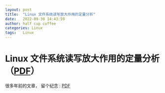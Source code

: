 ```yaml
---
layout: post
title:  "Linux 文件系统读写放大作用的定量分析"
date:   2022-09-30 14:43:59
author: half cup coffee
categories: Linux
tags:	Linux
---
```


# Linux 文件系统读写放大作用的定量分析（[PDF]）
很多年前的文章， 留个纪念 : [PDF]

[PDF]: https://huangweiliang.github.io//assets/Linux文件系统写放大作用的定量分析_黄伟亮.pdf
